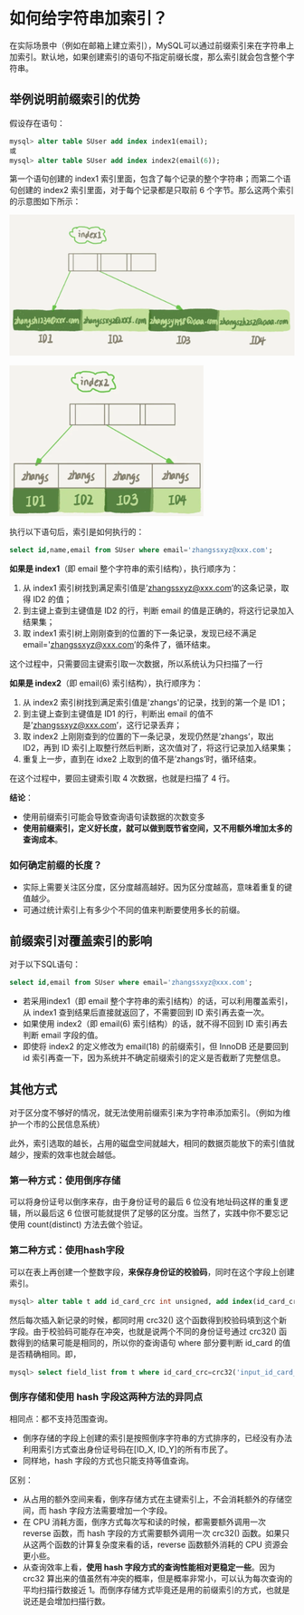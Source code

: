 # 如何给字符串加索引？

在实际场景中（例如在邮箱上建立索引），MySQL可以通过前缀索引来在字符串上加索引。默认地，如果创建索引的语句不指定前缀长度，那么索引就会包含整个字符串。

## 举例说明前缀索引的优势

假设存在语句：

```sql
mysql> alter table SUser add index index1(email);
或
mysql> alter table SUser add index index2(email(6));
```

第一个语句创建的 index1 索引里面，包含了每个记录的整个字符串；而第二个语句创建的 index2 索引里面，对于每个记录都是只取前 6 个字节。那么这两个索引的示意图如下所示：

![image](/pictures/mysql/chap10/1.png)

![image](/pictures/mysql/chap10/2.png)

执行以下语句后，索引是如何执行的：

```sql
select id,name,email from SUser where email='zhangssxyz@xxx.com';
```

**如果是 index1**（即 email 整个字符串的索引结构），执行顺序为：
1. 从 index1 索引树找到满足索引值是’zhangssxyz@xxx.com’的这条记录，取得 ID2 的值；
2. 到主键上查到主键值是 ID2 的行，判断 email 的值是正确的，将这行记录加入结果集；
3. 取 index1 索引树上刚刚查到的位置的下一条记录，发现已经不满足 email='zhangssxyz@xxx.com’的条件了，循环结束。

这个过程中，只需要回主键索引取一次数据，所以系统认为只扫描了一行

**如果是 index2**（即 email(6) 索引结构），执行顺序为：
1. 从 index2 索引树找到满足索引值是'zhangs'的记录，找到的第一个是 ID1；
2. 到主键上查到主键值是 ID1 的行，判断出 email 的值不是’zhangssxyz@xxx.com’，这行记录丢弃；
3. 取 index2 上刚刚查到的位置的下一条记录，发现仍然是’zhangs’，取出 ID2，再到 ID 索引上取整行然后判断，这次值对了，将这行记录加入结果集；
4. 重复上一步，直到在 idxe2 上取到的值不是’zhangs’时，循环结束。

在这个过程中，要回主键索引取 4 次数据，也就是扫描了 4 行。

**结论**：
- 使用前缀索引可能会导致查询语句读数据的次数变多
- **使用前缀索引，定义好长度，就可以做到既节省空间，又不用额外增加太多的查询成本**。

### 如何确定前缀的长度？

- 实际上需要关注区分度，区分度越高越好。因为区分度越高，意味着重复的键值越少。
- 可通过统计索引上有多少个不同的值来判断要使用多长的前缀。

## 前缀索引对覆盖索引的影响

对于以下SQL语句：

```sql
select id,email from SUser where email='zhangssxyz@xxx.com';
```

- 若采用index1（即 email 整个字符串的索引结构）的话，可以利用覆盖索引，从 index1 查到结果后直接就返回了，不需要回到 ID 索引再去查一次。
- 如果使用 index2（即 email(6) 索引结构）的话，就不得不回到 ID 索引再去判断 email 字段的值。
- 即使将 index2 的定义修改为 email(18) 的前缀索引，但 InnoDB 还是要回到 id 索引再查一下，因为系统并不确定前缀索引的定义是否截断了完整信息。

## 其他方式

对于区分度不够好的情况，就无法使用前缀索引来为字符串添加索引。（例如为维护一个市的公民信息系统）

此外，索引选取的越长，占用的磁盘空间就越大，相同的数据页能放下的索引值就越少，搜索的效率也就会越低。

### 第一种方式：使用倒序存储

可以将身份证号以倒序来存，由于身份证号的最后 6 位没有地址码这样的重复逻辑，所以最后这 6 位很可能就提供了足够的区分度。当然了，实践中你不要忘记使用 count(distinct) 方法去做个验证。

### 第二种方式：使用hash字段

可以在表上再创建一个整数字段，**来保存身份证的校验码**，同时在这个字段上创建索引。
```sql
mysql> alter table t add id_card_crc int unsigned, add index(id_card_crc);
```
然后每次插入新记录的时候，都同时用 crc32() 这个函数得到校验码填到这个新字段。由于校验码可能存在冲突，也就是说两个不同的身份证号通过 crc32() 函数得到的结果可能是相同的，所以你的查询语句 where 部分要判断 id_card 的值是否精确相同。即，
```sql
mysql> select field_list from t where id_card_crc=crc32('input_id_card_string') and id_card='input_id_card_string';
```

### 倒序存储和使用 hash 字段这两种方法的异同点

相同点：都不支持范围查询。
- 倒序存储的字段上创建的索引是按照倒序字符串的方式排序的，已经没有办法利用索引方式查出身份证号码在[ID_X, ID_Y]的所有市民了。
- 同样地，hash 字段的方式也只能支持等值查询。

区别：
- 从占用的额外空间来看，倒序存储方式在主键索引上，不会消耗额外的存储空间，而 hash 字段方法需要增加一个字段。
- 在 CPU 消耗方面，倒序方式每次写和读的时候，都需要额外调用一次 reverse 函数，而 hash 字段的方式需要额外调用一次 crc32() 函数。如果只从这两个函数的计算复杂度来看的话，reverse 函数额外消耗的 CPU 资源会更小些。
- 从查询效率上看，**使用 hash 字段方式的查询性能相对更稳定一些**。因为 crc32 算出来的值虽然有冲突的概率，但是概率非常小，可以认为每次查询的平均扫描行数接近 1。而倒序存储方式毕竟还是用的前缀索引的方式，也就是说还是会增加扫描行数。
